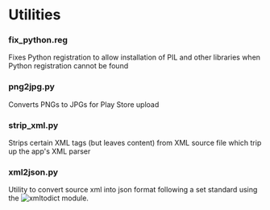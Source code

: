 # Utilities

### fix_python.reg
Fixes Python registration to allow installation of PIL and other libraries when Python registration cannot be found

### png2jpg.py
Converts PNGs to JPGs for Play Store upload

### strip_xml.py
Strips certain XML tags (but leaves content) from XML source file which trip up the app's XML parser

### xml2json.py
Utility to convert source xml into json format following a set standard using the ![xmltodict module](https://github.com/martinblech/xmltodict).

